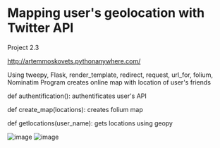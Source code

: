 # Mapping user's geolocation with Twitter API

Project 2.3

http://artemmoskovets.pythonanywhere.com/

Using tweepy, Flask, render_template, redirect, request, url_for, folium, Nominatim
Program creates online map with location of user's friends

def authentification():
authentificates user's API

def create_map(locations):
    creates folium map

def getlocations(user_name):
    gets locations using geopy
    
![image](https://user-images.githubusercontent.com/93625455/154778638-29e8088c-684d-4c77-a1ac-d8a29947c02e.png)
![image](https://user-images.githubusercontent.com/93625455/154778686-e1939513-96f7-4f45-974e-a7fe22d2571a.png)
